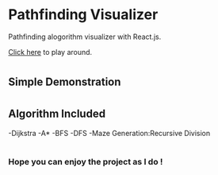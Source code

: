 # Pathfinding Visualizer

Pathfinding alogorithm visualizer with React.js.

[Click here](https://clever-villani-dd7616.netlify.app/) to play around.

#

## Simple Demonstration

#

## Algorithm Included

-Dijkstra
-A\*
-BFS
-DFS
-Maze Generation:Recursive Division

#

### Hope you can enjoy the project as I do !
